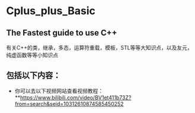 # Cplus_plus_Basic
## The Fastest guide to use C++
 有关C++的类，继承，多态，运算符重载，模板，STL等等大知识点，以及友元，纯虚函数等等小知识点

 ## 包括以下内容：
* 你可以去以下视频网站查看视频教程：
**https://www.bilibili.com/video/BV1et411b73Z?from=search&seid=10312610874585450252

